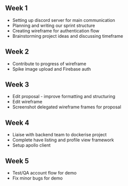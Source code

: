 ## Week 1 
- Setting up discord server for main communication
- Planning and writing our sprint structure
- Creating wireframe for authentication flow
- Brainstorming project ideas and discussing timeframe

## Week 2
- Contribute to progress of wireframe 
- Spike image upload and Firebase auth

## Week 3
- Edit proposal - improve formatting and structuring
- Edit wireframe 
- Screenshot delegated wireframe frames for proposal

## Week 4
- Liaise with backend team to dockerise project
- Complete have listing and profile view framework
- Setup apollo client

## Week 5
- Test/QA account flow for demo
- Fix minor bugs for demo
